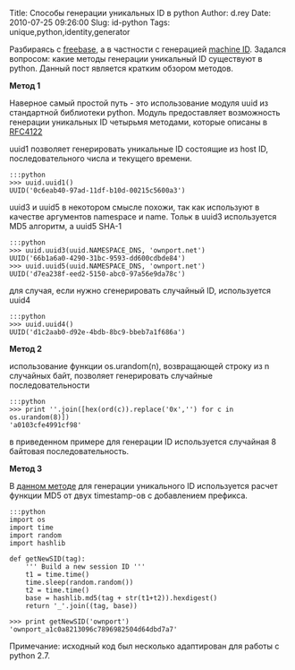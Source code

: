 Title: Способы генерации уникальных ID в python
Author: d.rey
Date: 2010-07-25 09:26:00
Slug: id-python
Tags: unique,python,identity,generator

Разбираясь с [freebase](http://www.freebase.com/), а в частности с генерацией [machine ID](http://wiki.freebase.com/wiki/Mid). Задался вопросом: какие методы генерации уникальный ID существуют в python. Данный пост является кратким обзором методов.

**Метод 1**

Наверное самый простой путь - это использование модуля uuid из стандартной библиотеки python. Модуль предоставляет возможность генерации уникальных ID четырьмя методами, которые описаны в [RFC4122](http://tools.ietf.org/html/rfc4122.html)

uuid1 позволяет генерировать уникальные ID состоящие из host ID, последовательного числа и текущего времени.

    :::python
    >>> uuid.uuid1()
    UUID('0c6eab40-97ad-11df-b10d-00215c5600a3')

uuid3 и uuid5 в некотором смысле похожи, так как используют в качестве аргументов namespace и name. Тольк в uuid3 используется MD5 алгоритм, а uuid5 SHA-1

    :::python
    >>> uuid.uuid3(uuid.NAMESPACE_DNS, 'ownport.net')
    UUID('66b1a6a0-4290-31bc-9593-dd600cdbde84')
    >>> uuid.uuid5(uuid.NAMESPACE_DNS, 'ownport.net')
    UUID('d7ea238f-eed2-5150-abc0-97a56e9da78c')

для случая, если нужно сгенерировать случайный ID, используется uuid4

    :::python
    >>> uuid.uuid4()
    UUID('d1c2aab0-d92e-4bdb-8bc9-bbeb7a1f686a')

**Метод 2**

использование функции os.urandom(n), возвращающей строку из n случайных байт, позволяет генерировать случайные последовательности

    :::python
    >>> print ''.join([hex(ord(c)).replace('0x','') for c in os.urandom(8)])
    'a0103cfe4991cf98'

в приведенном примере для генерации ID используется случайная 8 байтовая последовательность.

**Метод 3**

В [данном методе](http://code.activestate.com/recipes/65110-generate-unique-session-ids/) для генерации уникального ID используется расчет функции MD5 от двух timestamp-ов с добавлением префикса.

    :::python
    import os
    import time
    import random
    import hashlib
    
    def getNewSID(tag):
        ''' Build a new session ID '''
        t1 = time.time()
        time.sleep(random.random())
        t2 = time.time()
        base = hashlib.md5(tag + str(t1+t2)).hexdigest()
        return '_'.join((tag, base))
    
    >>> print getNewSID('ownport')
    'ownport_a1c0a8213096c7896982504d64dbd7a7'

Примечание: исходный код был несколько адаптирован для работы с python 2.7.

